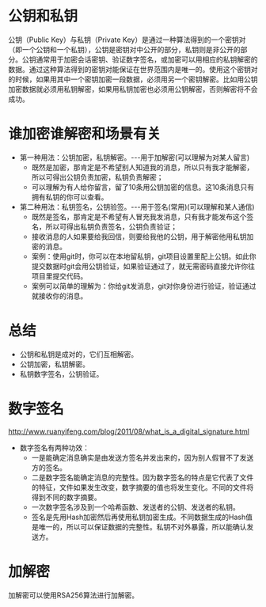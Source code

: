 # 公钥和私钥
公钥（Public Key）与私钥（Private Key）是通过一种算法得到的一个密钥对（即一个公钥和一个私钥），公钥是密钥对中公开的部分，私钥则是非公开的部分。公钥通常用于加密会话密钥、验证数字签名，或加密可以用相应的私钥解密的数据。通过这种算法得到的密钥对能保证在世界范围内是唯一的。使用这个密钥对的时候，如果用其中一个密钥加密一段数据，必须用另一个密钥解密。比如用公钥加密数据就必须用私钥解密，如果用私钥加密也必须用公钥解密，否则解密将不会成功。

# 谁加密谁解密和场景有关
* 第一种用法：公钥加密，私钥解密。---用于加解密(可以理解为对某人留言)
    - 既然是加密，那肯定是不希望别人知道我的消息，所以只有我才能解密，所以可得出公钥负责加密，私钥负责解密；
    - 可以理解为有人给你留言，留了10条用公钥加密的信息。这10条消息只有拥有私钥的你可以查看。
* 第二种用法：私钥签名，公钥验签。---用于签名(常用)(可以理解和某人通信)
    - 既然是签名，那肯定是不希望有人冒充我发消息，只有我才能发布这个签名，所以可得出私钥负责签名，公钥负责验证；
    - 接收消息的人如果要给我回信，则要给我他的公钥，用于解密他用私钥加密的消息。
    - 案例：使用git时，你可以在本地留私钥，git项目设置里配上公钥。如此你提交数据时git会用公钥验证，如果验证通过了，就无需密码直接允许你往项目里提交代码。
    - 案例可以简单的理解为：你给git发消息，git对你身份进行验证，验证通过就接收你的消息。

# 总结
* 公钥和私钥是成对的，它们互相解密。
* 公钥加密，私钥解密。
* 私钥数字签名，公钥验证。

# 数字签名
http://www.ruanyifeng.com/blog/2011/08/what_is_a_digital_signature.html
* 数字签名有两种功效：
    - 一是能确定消息确实是由发送方签名并发出来的，因为别人假冒不了发送方的签名。
    - 二是数字签名能确定消息的完整性。因为数字签名的特点是它代表了文件的特征，文件如果发生改变，数字摘要的值也将发生变化。不同的文件将得到不同的数字摘要。
    - 一次数字签名涉及到一个哈希函数、发送者的公钥、发送者的私钥。
    - 签名是先用Hash加密然后再使用私钥加密生成。不同数据生成的Hash值是唯一的，所以可以保证数据的完整性。私钥不对外暴露，所以能确认发送方。

# 加解密
加解密可以使用RSA256算法进行加解密。
